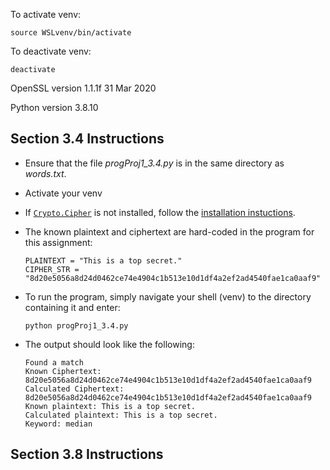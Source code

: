 To activate venv:

```
source WSLvenv/bin/activate
```

To deactivate venv:

```
deactivate
```

OpenSSL version 1.1.1f  31 Mar 2020

Python version 3.8.10

## Section 3.4 Instructions
- Ensure that the file *progProj1_3.4.py* is in the same directory as *words.txt*.
- Activate your venv
- If [`Crypto.Cipher`](https://pycryptodome.readthedocs.io/en/latest/src/cipher/classic.html#cbc-mode) is not installed, follow the [installation instuctions](https://pycryptodome.readthedocs.io/en/latest/src/installation.html).
- The known plaintext and ciphertext are hard-coded in the program for this assignment:
    ```
    PLAINTEXT = "This is a top secret."
    CIPHER_STR = "8d20e5056a8d24d0462ce74e4904c1b513e10d1df4a2ef2ad4540fae1ca0aaf9"
    ```
- To run the program, simply navigate your shell (venv) to the directory containing it and enter:
    ```
    python progProj1_3.4.py
    ```

- The output should look like the following:
    ```
    Found a match
    Known Ciphertext: 8d20e5056a8d24d0462ce74e4904c1b513e10d1df4a2ef2ad4540fae1ca0aaf9
    Calculated Ciphertext: 8d20e5056a8d24d0462ce74e4904c1b513e10d1df4a2ef2ad4540fae1ca0aaf9
    Known plaintext: This is a top secret.
    Calculated plaintext: This is a top secret.
    Keyword: median
    ```

## Section 3.8 Instructions
